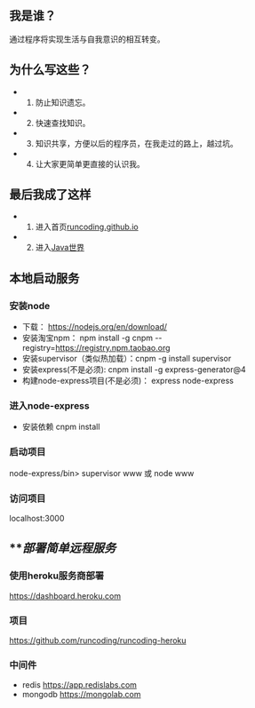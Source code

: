 
## **我是谁？**
 
  通过程序将实现生活与自我意识的相互转变。
  
##  **为什么写这些？**

- 1. 防止知识遗忘。
- 2. 快速查找知识。
- 3. 知识共享，方便以后的程序员，在我走过的路上，越过坑。
- 4. 让大家更简单更直接的认识我。 

## **最后我成了这样**

- 1. 进入首页<a href='https://runcoding.github.io'>runcoding.github.io</a>
- 2. 进入<a href='https://runcoding.github.io/learn-java/wiki/index.html'>Java世界</a>

## **本地启动服务**
### 安装node
- 下载：         https://nodejs.org/en/download/ 
- 安装淘宝npm：  npm install -g cnpm --registry=https://registry.npm.taobao.org
- 安装supervisor（类似热加载）：cnpm -g install supervisor
- 安装express(不是必须):   cnpm install -g express-generator@4
- 构建node-express项目(不是必须)： express node-express
###  进入node-express
- 安装依赖 cnpm install  
###  启动项目
  node-express/bin>  supervisor www 或 node www
###  访问项目
 localhost:3000
 
## ***部署简单远程服务*
### 使用heroku服务商部署
https://dashboard.heroku.com
### 项目
https://github.com/runcoding/runcoding-heroku
### 中间件
- redis   https://app.redislabs.com
- mongodb https://mongolab.com